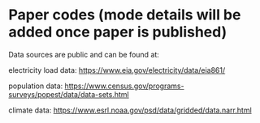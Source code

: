 # Paper codes (mode details will be added once paper is published)

Data sources are public and can be found at:

electricity load data:
https://www.eia.gov/electricity/data/eia861/

population data:
https://www.census.gov/programs-surveys/popest/data/data-sets.html

climate data:
https://www.esrl.noaa.gov/psd/data/gridded/data.narr.html

